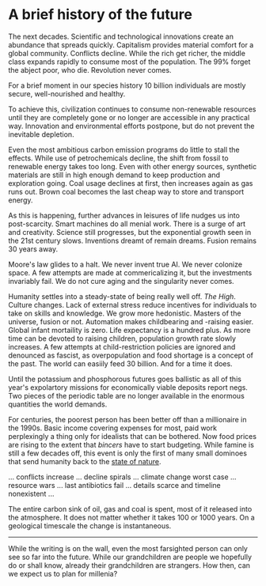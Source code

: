 A brief history of the future
=============================

The next decades. Scientific and technological innovations create an abundance that spreads quickly. Capitalism provides material comfort for a global community. Conflicts decline. While the rich get richer, the middle class expands rapidly to consume most of the population. The 99% forget the abject poor, who die. Revolution never comes.

For a brief moment in our species history 10 billion individuals are mostly secure, well-nourished and healthy.

To achieve this, civilization continues to consume non-renewable resources until they are completely gone or no longer are accessible in any practical way. Innovation and environmental efforts postpone, but do not prevent the inevitable depletion. 

Even the most ambitious carbon emission programs do little to stall the effects. While use of petrochemicals decline, the shift from fossil to renewable energy takes too long. Even with other energy sources, synthetic materials are still in high enough demand to keep production and exploration going. Coal usage declines at first, then increases again as gas runs out. Brown coal becomes the last cheap way to store and transport energy.

As this is happening, further advances in leisures of life nudges us into post-scarcity. Smart machines do all menial work. There is a surge of art and creativity. Science still progresses, but the exponential growth seen in the 21st century slows. Inventions dreamt of remain dreams. Fusion remains 30 years away.

Moore's law glides to a halt. We never invent true AI. We never colonize space. A few attempts are made at commericalizing it, but the investments invariably fail. We do not cure aging and the singularity never comes. 

Humanity settles into a steady-state of being really well off. *The High*. Culture changes. Lack of external stress reduce incentives for individuals to take on skills and knowledge. We grow more hedonistic. Masters of the universe, fusion or not. Automation makes childbearing and -raising easier. Global infant mortaility is zero. Life expectancy is a hundred plus. As more time can be devoted to raising children, population growth rate slowly increases. A few attempts at child-restriction policies are ignored and denounced as fascist, as overpopulation and food shortage is a concept of the past. The world can easiily feed 30 billion. And for a time it does.

Until the potassium and phosphorous futures goes ballistic as all of this year's expolartory missions for economically viable deposits report negs. Two pieces of the periodic table are no longer available in the enormous quantities the world demands.

For centuries, the poorest person has been better off than a millionaire in the 1990s. Basic income covering expenses for most, paid work perplexingly a thing only for idealists that can be bothered. Now food prices are rising to the extent that *bincers* have to start budgeting. While famine is still a few decades off, this event is only the first of many small dominoes that send humanity back to the [state of nature](https://en.wikipedia.org/wiki/State_of_nature).

... conflicts increase ... decline spirals ... climate change worst case ... resource wars ... last antibiotics fail ... details scarce and timeline nonexistent ...

The entire carbon sink of oil, gas and coal is spent, most of it released into the atmosphere. It does not matter whether it takes 100 or 1000 years. On a geological timescale the change is instantaneous. 

-----------------------------------------------------------------------

While the writing is on the wall, even the most farsighted person can only see so far into the future. While our grandchildren are people we hopefully do or shall know, already their grandchildren are strangers. How then, can we expect us to plan for millenia?

